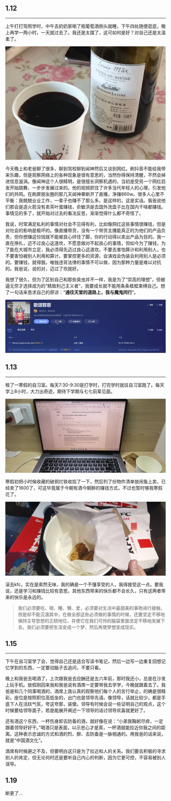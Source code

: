 ## 1.12

------

上午打打驾照学时，中午去奶奶家喝了瓶葡萄酒倒头就睡，下午四处随便逛逛，晚上再学一两小时，一天就过去了。我还是太摆了，这可如何是好？对自己还是太温柔了。

![f86df8d57c349087d0fc6ca169fa82c9_720](./assets/f86df8d57c349087d0fc6ca169fa82c9_720.jpg)

今天晚上和老爸聊了很多，聊到驾校聊到闻神然后又谈到网红。刷抖音不能给我带来乐趣，但是观察网络上的各种现象是很有意思的，当然你得保持清醒，不然会掉进信息漩涡。像闻神这个人很精明，是很擅长洞察机遇的，当初是受另一个网红启发开始跳舞，一步步发展过来的。他的视频抓住了许多当代年轻人的心理，引发他们的共鸣。在刷屏朋友圈的那几天闻神果断开了直播，净赚860w。很多人心里不平衡：我兢兢业业工作，一辈子也赚不了那么多。是这样的，这是实话。我爸说他们那会是造火箭没有卖茶叶蛋赚钱，俞敏洪是去国外洗盘子比在国内干啥都赚钱。事情见的多了，就开始对过去的看法反思，渐渐觉得什么都不奇怪了。

我说，时常满足私利的事情对社会不见得有利，比如像网红这些事情很赚钱，但是对社会的影响是极坏的。像直播带货，没有一个带货主播能真正的为他们的产品负责，但你想赚这份钱就不能被良心绊住了脚，你的行动得以卖出产品为目的。我一直在挣扎，迈不过良心这道坎，不愿意做对不起良心的事情，但如今为了赚钱，为了能在大城市立足，我必须得先迈过良心这道坎。不要去害怕算计和利用别人，也不要害怕被别人利用和算计。要掌控更多的资源，会演戏会伪装会利用别人是必须的。要赚钱，就得狠。唯独违背法律的事情不可以做，因为那种力量是难以对抗的。我爸说，说的对，迈过了坎就好。

我想了很久，但为了区别自己和那些臭虫并不一样，我是为了“崇高的理想”，但被逼无奈才选择成为的“精致利己主义者”，我要成长就不能用条条框框束缚自己。想了一句话来恳求自己的原谅：“**通往天堂的道路上，我与魔鬼同行**”。

![image-20240113012136829](./assets/image-20240113012136829.png)

## 1.13

------

租了一寒假的自习室。每天7:30-9:30是打学时，打完学时就往自习室跑了。每天学上8小时，大力出奇迹，期待下学期与七七前辈见面。

![2e6a0042231e8117521d574a5f6b9618_720](./assets/2e6a0042231e8117521d574a5f6b9618_720.jpg)

寒假初把小时候收藏的破铜烂铁收拾了一下，然后列了份物件清单放闲鱼上卖，已经卖了1600了，可这毕竟属于今朝有酒今朝醉的赚钱方式，不过也暂时够我寒假花了。

![ef8d90956865cc758ba5670feb1a1c38_720](./assets/ef8d90956865cc758ba5670feb1a1c38_720.jpg)

滚去kfc，实在是索然无味，我的确是一个不懂享受的人，我得接受这一点。要我说，还是学习和赚钱比较有意思。其他东西带来的快乐都不会长久，只有这两者带来的快乐是永远的。

> 我们必须要吃、喝、睡、懒、爱，必须要对生活中最甜美的事物进行接触，但是却不能沉湎其中，在做全部这些必须做的事情的时候，还要坚定不移地保持主导思想的正统地位，并使它在我们可怜的脑袋里面坚定不移地发展下去。我们必须要把生活变成一个梦，然后再使梦想变成现实。

## 1.15

------

下午在自习室学了会，觉得自己还是适合写读书笔记，然后一边写一边重复回想记忆学到的东西，一定要动脑子去追问，不要只看。

晚上和我爸去喝酒了，上次跟我爸去应酬还是五六年前，那时我还小，总是在沙发上玩手机。放假刚回来我和我爸说有酒席一定要带我去学学，今晚就跟着去了。我爸是和几个同事喝酒的，酒席上我认真的观察他们每个人的言行举止，的确是很精彩。座位是按照职位高低坐的，出门也是领导先请。像领导，话就比较少，都是手底下人在活跃气氛，夸这夸那，装傻。领导有时候会说一些证明自己的观点，这个时候要给领导面子，若是能展开阐述一下领导的话讨领导欢喜就更好了。

还有酒这个东西，一杯伤身卸去防备的酒，就好像在说：“小弟我鞠躬尽瘁，一定跟着领导好好干。”喝酒只是表面，以示忠心才是真，一杯酒就能拉近你我之间的距离。这种表示忠诚的方式和酒的烈、醉、去防备是一脉相通的。用我爸的话来说，就是“中国酒文化”。

酒席有时候避之不及，但要明白这只是为了拉近和人的关系。我们要去积极的寻求别人的肯定，但无论何时还是要听自己内心的判断，因为它更可控，不容易被别人误导。

## 1.19

断更了...
